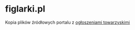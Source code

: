 figlarki.pl
===========

Kopia plików źródłowych portalu z <a href="http://figlarki.pl" title="ogłoszenia towarzyskie">ogłoszeniami towarzyskimi</a> 